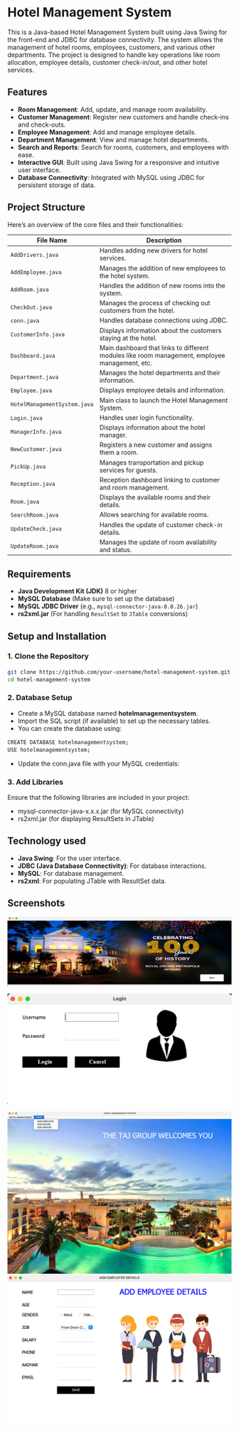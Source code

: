 
# Hotel Management System

This is a Java-based Hotel Management System built using Java Swing for the front-end and JDBC for database connectivity. The system allows the management of hotel rooms, employees, customers, and various other departments. The project is designed to handle key operations like room allocation, employee details, customer check-in/out, and other hotel services.

## Features

- **Room Management**: Add, update, and manage room availability.
- **Customer Management**: Register new customers and handle check-ins and check-outs.
- **Employee Management**: Add and manage employee details.
- **Department Management**: View and manage hotel departments.
- **Search and Reports**: Search for rooms, customers, and employees with ease.
- **Interactive GUI**: Built using Java Swing for a responsive and intuitive user interface.
- **Database Connectivity**: Integrated with MySQL using JDBC for persistent storage of data.
## Project Structure

Here’s an overview of the core files and their functionalities:

| File Name             | Description |
|-----------------------|-------------|
| `AddDrivers.java`      | Handles adding new drivers for hotel services. |
| `AddEmployee.java`     | Manages the addition of new employees to the hotel system. |
| `AddRoom.java`         | Handles the addition of new rooms into the system. |
| `CheckOut.java`        | Manages the process of checking out customers from the hotel. |
| `conn.java`            | Handles database connections using JDBC. |
| `CustomerInfo.java`    | Displays information about the customers staying at the hotel. |
| `Dashboard.java`       | Main dashboard that links to different modules like room management, employee management, etc. |
| `Department.java`      | Manages the hotel departments and their information. |
| `Employee.java`        | Displays employee details and information. |
| `HotelManagementSystem.java` | Main class to launch the Hotel Management System. |
| `Login.java`           | Handles user login functionality. |
| `ManagerInfo.java`     | Displays information about the hotel manager. |
| `NewCustomer.java`     | Registers a new customer and assigns them a room. |
| `PickUp.java`          | Manages transportation and pickup services for guests. |
| `Reception.java`       | Reception dashboard linking to customer and room management. |
| `Room.java`            | Displays the available rooms and their details. |
| `SearchRoom.java`      | Allows searching for available rooms. |
| `UpdateCheck.java`     | Handles the update of customer check-in details. |
| `UpdateRoom.java`      | Manages the update of room availability and status. |

## Requirements

- **Java Development Kit (JDK)** 8 or higher
- **MySQL Database** (Make sure to set up the database)
- **MySQL JDBC Driver** (e.g., `mysql-connector-java-8.0.26.jar`)
- **rs2xml.jar** (For handling `ResultSet` to `JTable` conversions)
## Setup and Installation
### 1. Clone the Repository
```bash
git clone https://github.com/your-username/hotel-management-system.git
cd hotel-management-system 
```
### 2. Database Setup
- Create a MySQL database named **hotelmanagementsystem**.
- Import the SQL script (if available) to set up the necessary tables.
- You can create the database using:
```bash 
CREATE DATABASE hotelmanagementsystem;
USE hotelmanagementsystem;
```
- Update the conn.java file with your MySQL credentials:

### 3. Add Libraries
Ensure that the following libraries are included in your project:

- mysql-connector-java-x.x.x.jar (for MySQL connectivity)
- rs2xml.jar (for displaying ResultSets in JTable)

## Technology used

- **Java Swing**: For the user interface.
- **JDBC (Java Database Connectivity)**: For database interactions.
- **MySQL**: For database management.
- **rs2xml**: For populating JTable with ResultSet data.

## Screenshots

![App Screenshot](photos/ss4.png)

![App Screenshot](photos/ss3.png)

![App Screenshot](photos/ss2.png)
![App Screenshot](photos/ss1.png)


